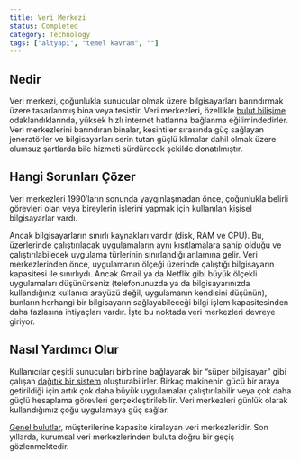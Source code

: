```yaml
---
title: Veri Merkezi
status: Completed
category: Technology
tags: ["altyapı", "temel kavram", ""]
---
```


## Nedir

Veri merkezi, çoğunlukla sunucular olmak üzere bilgisayarları barındırmak üzere tasarlanmış bina veya tesistir. 
Veri merkezleri, özellikle [bulut bilişime](/tr/cloud-computing/) odaklandıklarında, yüksek hızlı internet hatlarına bağlanma eğilimindedirler. 
Veri merkezlerini barındıran binalar, kesintiler sırasında güç sağlayan jeneratörler ve bilgisayarları serin tutan güçlü klimalar dahil olmak üzere olumsuz şartlarda bile hizmeti sürdürecek şekilde donatılmıştır.

## Hangi Sorunları Çözer

Veri merkezleri 1990’ların sonunda yaygınlaşmadan önce, çoğunlukla belirli görevleri olan veya bireylerin işlerini yapmak için kullanılan kişisel bilgisayarlar vardı.

Ancak bilgisayarların sınırlı kaynakları vardır (disk, RAM ve CPU). Bu, üzerlerinde çalıştırılacak uygulamaların aynı kısıtlamalara sahip olduğu ve çalıştırılabilecek uygulama türlerinin sınırlandığı anlamına gelir. 
Veri merkezlerinden önce, uygulamanın ölçeği üzerinde çalıştığı bilgisayarın kapasitesi ile sınırlıydı. 
Ancak Gmail ya da Netflix gibi büyük ölçekli uygulamaları düşünürseniz (telefonunuzda ya da bilgisayarınızda kullandığınız kullanıcı arayüzü değil, uygulamanın kendisini düşünün), bunların herhangi bir bilgisayarın sağlayabileceği bilgi işlem kapasitesinden daha fazlasına ihtiyaçları vardır. İşte bu noktada veri merkezleri devreye giriyor.

## Nasıl Yardımcı Olur

Kullanıcılar çeşitli sunucuları birbirine bağlayarak bir “süper bilgisayar” gibi çalışan [dağıtık bir sistem](/tr/distributed-systems/) oluşturabilirler. 
Birkaç makinenin gücü bir araya getirildiği için artık çok daha büyük uygulamalar çalıştırılabilir veya çok daha güçlü hesaplama görevleri gerçekleştirilebilir. Veri merkezleri günlük olarak kullandığımız çoğu uygulamaya güç sağlar.

[Genel bulutlar](/tr/cloud-computing/), müşterilerine kapasite kiralayan veri merkezleridir. Son yıllarda, kurumsal veri merkezlerinden buluta doğru bir geçiş gözlenmektedir.
